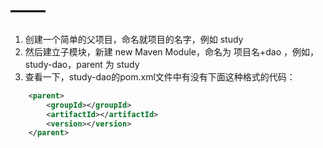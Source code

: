 # ——

1. 创建一个简单的父项目，命名就项目的名字，例如 study
2. 然后建立子模块，新建 new Maven Module，命名为 项目名+dao ，例如，study-dao，parent 为 study
3. 查看一下，study-dao的pom.xml文件中有没有下面这种格式的代码：

```xml
    <parent>
        <groupId></groupId>
        <artifactId></artifactId>
        <version></version>
    </parent>
```
